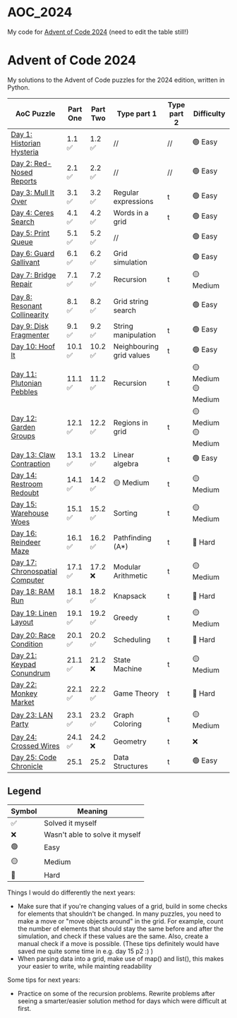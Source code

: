 # AOC_2024
My code for [Advent of Code 2024](https://adventofcode.com/2024)
(need to edit the table still!)

# Advent of Code 2024

My solutions to the Advent of Code puzzles for the 2024 edition, written in Python.

| AoC Puzzle | Part One | Part Two | Type part 1 | Type part 2 |  Difficulty |
|------------|---------|---------|------|------|------------|
| [Day 1: Historian Hysteria](day1/) | 1.1 ✅ | 1.2 ✅ | // | // | 🟢 Easy | 🟢 Easy  |
| [Day 2: Red-Nosed Reports](day2/) | 2.1 ✅ | 2.2 ✅ | // | // | 🟢 Easy | 🟢 Easy |
| [Day 3: Mull It Over](day3/) | 3.1 ✅ | 3.2 ✅ | Regular expressions | t  | 🟢 Easy | 🟢 Easy |
| [Day 4: Ceres Search](day4/) | 4.1 ✅ | 4.2 ✅ | Words in a grid | t | 🟢 Easy | 🟢 Easy |
| [Day 5: Print Queue](day5/) | 5.1 ✅ | 5.2 ✅ | // | | 🟢 Easy | 🟢 Easy |
| [Day 6: Guard Gallivant](day6/) | 6.1 ✅ | 6.2 ✅ | Grid simulation|  | 🟢 Easy | 🟢 Easy |
| [Day 7: Bridge Repair](day7/) | 7.1 ✅ | 7.2 ✅ | Recursion | t | 🟡 Medium | 🟡 Medium |
| [Day 8: Resonant Collinearity](day8/) | 8.1 ✅ | 8.2 ✅ | Grid string search |  | 🟢 Easy | 🟢 Easy |
| [Day 9: Disk Fragmenter](day9/) | 9.1 ✅ | 9.2 ✅ | String manipulation | t | 🟢 Easy | 🟢 Easy |
| [Day 10: Hoof It](day10/) | 10.1 ✅ | 10.2 ✅ | Neighbouring grid values | t | 🟢 Easy | 🟢 Easy |
| [Day 11: Plutonian Pebbles](day11/) | 11.1 ✅ | 11.2 ✅ | Recursion | t | 🟡 Medium 🟡 Medium |
| [Day 12: Garden Groups](day12/) | 12.1 ✅ | 12.2 ✅ | Regions in grid | t | 🟡 Medium 🟡 Medium |
| [Day 13: Claw Contraption](day13/) | 13.1 ✅ | 13.2 ✅ | Linear algebra | t | 🟢 Easy | | 🟢 Easy |
| [Day 14: Restroom Redoubt](day14/) | 14.1 ✅ | 14.2 ✅ | 🟡 Medium | t | 🟡 Medium |
| [Day 15: Warehouse Woes](day15/) | 15.1 ✅ | 15.2 ✅ | Sorting | t | 🟡 Medium | 🟡 Medium |
| [Day 16: Reindeer Maze](day16/) | 16.1 ✅ | 16.2 ✅ | Pathfinding (A*) | t | 🔴 Hard | 🟡 Medium |
| [Day 17: Chronospatial Computer](day17/) | 17.1 ✅ | 17.2 ❌ | Modular Arithmetic | t | 🟡 Medium | 🟡 Medium |
| [Day 18: RAM Run](day18/) | 18.1 ✅ | 18.2 ✅ | Knapsack | t | 🔴 Hard | 🟡 Medium |
| [Day 19: Linen Layout](day19/) | 19.1 ✅ | 19.2 ✅ | Greedy | t | 🟡 Medium | 🟡 Medium |
| [Day 20: Race Condition](day20/) | 20.1 ✅ | 20.2 ✅ | Scheduling | t | 🔴 Hard | 🟡 Medium |
| [Day 21: Keypad Conundrum](day21/) | 21.1 ✅ | 21.2 ❌ | State Machine | t | 🟡 Medium | 🟡 Medium |
| [Day 22: Monkey Market](day22/) | 22.1 ✅ | 22.2 ✅ | Game Theory | t | 🔴 Hard | 🟡 Medium |
| [Day 23: LAN Party](day23/) | 23.1 ✅ | 23.2 ✅ | Graph Coloring | t | 🟡 Medium | 🟡 Medium |
| [Day 24: Crossed Wires](day24/) | 24.1 ✅ | 24.2 ❌ | Geometry | t | ❌ | 🟡 Medium |
| [Day 25: Code Chronicle](day25/) | 25.1 | 25.2 | Data Structures | t | 🟢 Easy | 🟡 Medium |

## Legend

| Symbol | Meaning |
|--------|---------|
| ✅ | Solved it myself |
| ❌ | Wasn't able to solve it myself |
| 🟢 | Easy |
| 🟡 | Medium |
| 🔴 | Hard |




Things I would do differently the next years:
- Make sure that if you're changing values of a grid, build in some checks for elements that shouldn't be changed. In many puzzles, you need to make a move or "move objects around" in the grid. For example, count the number of elements that should stay the same before and after the simulation, and check if these values are the same. Also, create a manual check if a move is possible. (These tips definitely would have saved me quite some time in e.g. day 15 p2 :) )
- When parsing data into a grid, make use of map() and list(), this makes your easier to write, while mainting readability

Some tips for next years:
- Practice on some of the recursion problems. Rewrite problems after seeing a smarter/easier solution method for days which were difficult at first.



